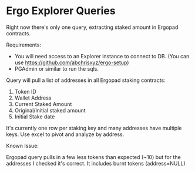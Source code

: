 # Ergo Explorer Queries

Right now there's only one query, extracting staked amount in Ergopad contracts. 

Requirements:
* You will need access to an Explorer instance to connect to DB.
 (You can use https://github.com/abchrisxyz/ergo-setup)
* PGAdmin or similar to run the sqls.

Query will pull a list of addresses in all Ergopad staking contracts:
  1. Token ID
  2. Wallet Address
  3. Current Staked Amount
  4. Original/Initial staked amount
  5. Initial Stake date

It's currently one row per staking key and many addresses have multiple keys.
Use excel to pivot and analyze by address. 

Known Issue:

Ergopad query pulls in a few less tokens than expected (~10) but for the addresses I checked it's correct. 
It includes burnt tokens (address=NULL)


